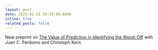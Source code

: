 ```yaml
---
layout: post
date: 2025-01-31 15:59:00-0400
inline: true
related_posts: false
---
```


New preprint on [The Value of Prediction in Identifying the Worst-Off](/assets/pdf/TheValueofPredictioninIdentifyingtheWorst-Off.pdf) with Juan C. Perdomo and Christoph Kern. 